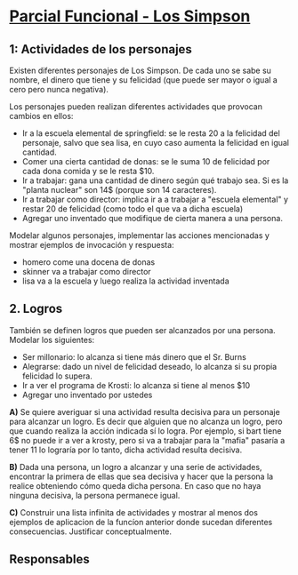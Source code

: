# [Parcial Funcional - Los Simpson](https://docs.google.com/document/d/1fIdfbyhyio8K2Wx9GaEZZ5cjU8P1rY8ZzdO2p4SP4OE/edit)

## 1: Actividades de los personajes
Existen diferentes personajes de Los Simpson. De cada uno se sabe su nombre, el dinero que tiene y su felicidad (que puede ser mayor o igual a cero pero nunca negativa). 

Los personajes pueden realizan diferentes actividades que provocan cambios en ellos: 
+ Ir a la escuela elemental de springfield: se le resta 20 a la felicidad del personaje, salvo que sea lisa, en cuyo caso aumenta la felicidad en igual cantidad.
+ Comer una cierta cantidad de donas: se le suma 10 de felicidad por cada dona comida y se le resta $10.
+ Ir a trabajar: gana una cantidad de dinero según qué trabajo sea. Si es la "planta nuclear" son 14$ (porque son 14 caracteres).
+ Ir a trabajar como director: implica ir a a trabajar a "escuela elemental" y restar 20 de felicidad (como todo el que va a dicha escuela) 
+ Agregar uno inventado que modifique de cierta manera a una persona.

Modelar algunos personajes, implementar las acciones mencionadas y mostrar ejemplos de invocación y respuesta:
+ homero come una docena de donas
+ skinner va a trabajar como director
+ lisa va a la escuela y luego realiza la actividad inventada

## 2. Logros
También se definen logros que pueden ser alcanzados por una persona. Modelar los siguientes:
+ Ser millonario: lo alcanza  si tiene más dinero que el Sr. Burns 
+ Alegrarse: dado un nivel de felicidad deseado, lo alcanza si su propia felicidad lo supera.
+ Ir a ver el programa de Krosti: lo  alcanza si tiene al menos $10
+ Agregar uno inventado por ustedes

**A)** Se quiere averiguar si una actividad resulta decisiva para un personaje para alcanzar un logro. Es decir que alguien que no alcanza un logro, pero que cuando realiza la acción indicada sí lo logra.  Por ejemplo, si bart tiene 6$ no puede ir a ver a krosty, pero si va a trabajar para la "mafia" pasaría a tener 11 lo lograría por lo tanto, dicha actividad resulta decisiva.

**B)** Dada una persona, un logro a alcanzar y una serie de actividades, encontrar la primera de ellas que sea decisiva y hacer que la persona la realice obteniendo cómo queda dicha persona. En caso que no haya ninguna decisiva, la persona permanece igual. 

**C)** Construir una lista infinita de actividades y mostrar al menos dos ejemplos de aplicacion de la funcíon anterior donde sucedan diferentes consecuencias. Justificar conceptualmente. 





## Responsables
